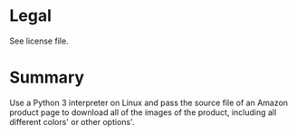 # Legal
See license file.

# Summary
Use a Python 3 interpreter on Linux and pass the source file of an Amazon product page to download all of the images of the product, including all different colors' or other options'.
